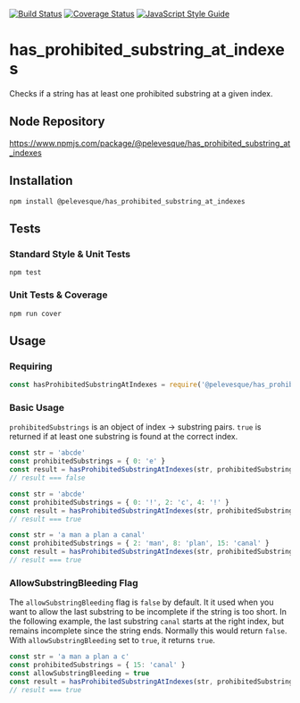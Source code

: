 [![Build Status](https://travis-ci.org/pelevesque/has_prohibited_substring_at_indexes.svg?branch=master)](https://travis-ci.org/pelevesque/has_prohibited_substring_at_indexes)
[![Coverage Status](https://coveralls.io/repos/github/pelevesque/has_prohibited_substring_at_indexes/badge.svg?branch=master)](https://coveralls.io/github/pelevesque/has_prohibited_substring_at_indexes?branch=master)
[![JavaScript Style Guide](https://img.shields.io/badge/code_style-standard-brightgreen.svg)](https://standardjs.com)

# has_prohibited_substring_at_indexes

Checks if a string has at least one prohibited substring at a given index.

## Node Repository

https://www.npmjs.com/package/@pelevesque/has_prohibited_substring_at_indexes

## Installation

`npm install @pelevesque/has_prohibited_substring_at_indexes`

## Tests

### Standard Style & Unit Tests

`npm test`

### Unit Tests & Coverage

`npm run cover`

## Usage

### Requiring

```js
const hasProhibitedSubstringAtIndexes = require('@pelevesque/has_prohibited_substring_at_indexes')
```

### Basic Usage

`prohibitedSubstrings` is an object of index -> substring pairs. `true` is returned
if at least one substring is found at the correct index.

```js
const str = 'abcde'
const prohibitedSubstrings = { 0: 'e' }
const result = hasProhibitedSubstringAtIndexes(str, prohibitedSubstrings)
// result === false
```

```js
const str = 'abcde'
const prohibitedSubstrings = { 0: '!', 2: 'c', 4: '!' }
const result = hasProhibitedSubstringAtIndexes(str, prohibitedSubstrings)
// result === true
```

```js
const str = 'a man a plan a canal'
const prohibitedSubstrings = { 2: 'man', 8: 'plan', 15: 'canal' }
const result = hasProhibitedSubstringAtIndexes(str, prohibitedSubstrings)
// result === true
```

### AllowSubstringBleeding Flag

The `allowSubstringBleeding` flag is `false` by default. It it used when you want
to allow the last substring to be incomplete if the string is too short.
In the following example, the last substring `canal` starts at the right index,
but remains incomplete since the string ends. Normally this would return `false`.
With `allowSubstringBleeding` set to `true`, it returns `true`.

```js
const str = 'a man a plan a c'
const prohibitedSubstrings = { 15: 'canal' }
const allowSubstringBleeding = true
const result = hasProhibitedSubstringAtIndexes(str, prohibitedSubstrings, allowSubstringBleeding)
// result === true
```
